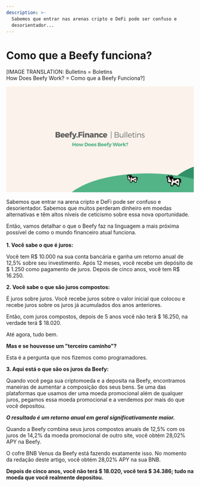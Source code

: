 ```yaml
---
description: >-
  Sabemos que entrar nas arenas cripto e DeFi pode ser confuso e
  desorientador...
---
```


# Como que a Beefy funciona?

\[IMAGE TRANSLATION: Bulletins = Boletins\
How Does Beefy Work? = Como que a Beefy Funciona?]

![](<../../.gitbook/assets/image (44).png>)

Sabemos que entrar na arena cripto e DeFi pode ser confuso e desorientador. Sabemos que muitos perderam dinheiro em moedas alternativas e têm altos níveis de ceticismo sobre essa nova oportunidade.

Então, vamos detalhar o que o Beefy faz na linguagem a mais próxima possível de como o mundo financeiro atual funciona.\
\
**1. Você sabe o que é juros:**

Você tem R$ 10.000 na sua conta bancária e ganha um retorno anual de 12,5% sobre seu investimento. Após 12 meses, você recebe um depósito de $ 1.250 como pagamento de juros. Depois de cinco anos, você tem R$ 16.250.

**2. Você sabe o que são juros compostos:**

É juros sobre juros. Você recebe juros sobre o valor inicial que colocou e recebe juros sobre os juros já acumulados dos anos anteriores.

Então, com juros compostos, depois de 5 anos você não terá $ 16.250, na verdade terá $ 18.020.

Até agora, tudo bem.

**Mas e se houvesse um "terceiro caminho"?**

Esta é a pergunta que nos fizemos como programadores.

**3. Aqui está o que são os juros da Beefy:**

Quando você pega sua criptomoeda e a deposita na Beefy, encontramos maneiras de aumentar a composição dos seus bens. Se uma das plataformas que usamos der uma moeda promocional além de qualquer juros, pegamos essa moeda promocional e a vendemos por mais do que você depositou.

_**O resultado é um retorno anual em geral significativamente maior.**_&#x20;

Quando a Beefy combina seus juros compostos anuais de 12,5% com os juros de 14,2% da moeda promocional de outro site, você obtém 28,02% APY na Beefy.

O cofre BNB Venus da Beefy está fazendo exatamente isso. No momento da redação deste artigo, você obtém 28,02% APY na sua BNB.

**Depois de cinco anos, você não terá $ 18.020, você terá $ 34.386; tudo na moeda que você realmente depositou.**
